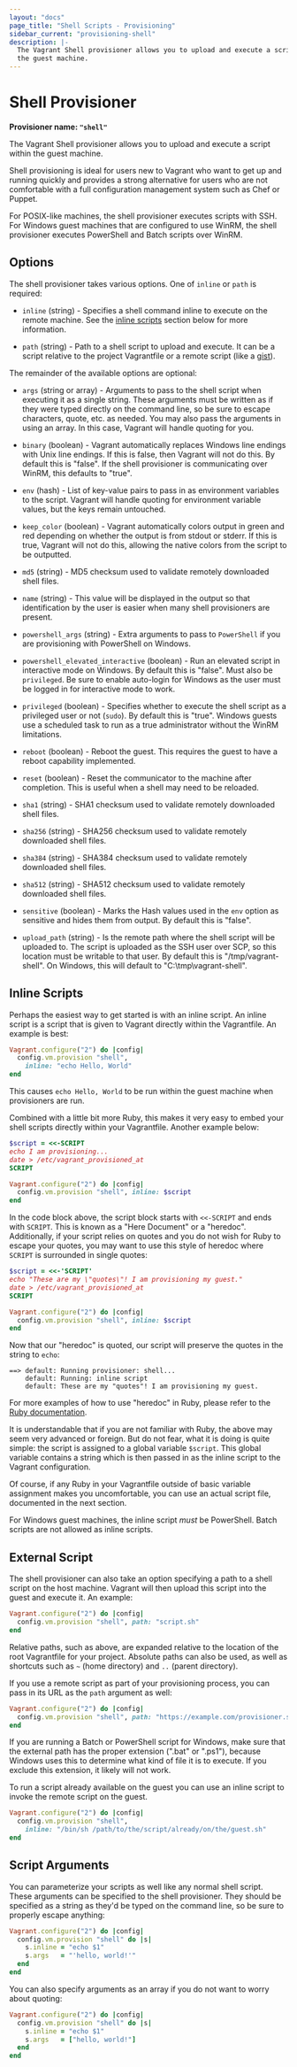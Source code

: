 ```yaml
---
layout: "docs"
page_title: "Shell Scripts - Provisioning"
sidebar_current: "provisioning-shell"
description: |-
  The Vagrant Shell provisioner allows you to upload and execute a script within
  the guest machine.
---
```


# Shell Provisioner

**Provisioner name: `"shell"`**

The Vagrant Shell provisioner allows you to upload and execute a script within
the guest machine.

Shell provisioning is ideal for users new to Vagrant who want to get up
and running quickly and provides a strong alternative for users who are not
comfortable with a full configuration management system such as Chef or
Puppet.

For POSIX-like machines, the shell provisioner executes scripts with
SSH. For Windows guest machines that are configured to use WinRM, the
shell provisioner executes PowerShell and Batch scripts over WinRM.

## Options

The shell provisioner takes various options. One of `inline` or `path`
is required:

* `inline` (string) - Specifies a shell command inline to execute on the
  remote machine. See the [inline scripts](#inline-scripts) section below
  for more information.

* `path` (string) - Path to a shell script to upload and execute. It can be a
  script relative to the project Vagrantfile or a remote script (like a [gist](https://gist.github.com)).

The remainder of the available options are optional:

* `args` (string or array) - Arguments to pass to the shell script when executing it
  as a single string. These arguments must be written as if they were typed
  directly on the command line, so be sure to escape characters, quote,
  etc. as needed. You may also pass the arguments in using an array. In this
  case, Vagrant will handle quoting for you.

* `binary` (boolean) - Vagrant automatically replaces Windows line endings with
  Unix line endings. If this is false, then Vagrant will not do this. By default
  this is "false". If the shell provisioner is communicating over WinRM, this
  defaults to "true".

* `env` (hash) - List of key-value pairs to pass in as environment variables to
  the script. Vagrant will handle quoting for environment variable values, but
  the keys remain untouched.

* `keep_color` (boolean) - Vagrant automatically colors output in green and
  red depending on whether the output is from stdout or stderr. If this is
  true, Vagrant will not do this, allowing the native colors from the script
  to be outputted.

* `md5` (string) - MD5 checksum used to validate remotely downloaded shell files.

* `name` (string) - This value will be displayed in the output so that
  identification by the user is easier when many shell provisioners are present.

* `powershell_args` (string) - Extra arguments to pass to `PowerShell`
  if you are provisioning with PowerShell on Windows.

* `powershell_elevated_interactive` (boolean) - Run an elevated script in interactive mode
  on Windows. By default this is "false". Must also be `privileged`. Be sure to
  enable auto-login for Windows as the user must be logged in for interactive
  mode to work.

* `privileged` (boolean) - Specifies whether to execute the shell script
  as a privileged user or not (`sudo`). By default this is "true". Windows
  guests use a scheduled task to run as a true administrator without the
  WinRM limitations.

* `reboot` (boolean) - Reboot the guest. This requires the guest to have a
  reboot capability implemented.

* `reset` (boolean) - Reset the communicator to the machine after completion. This
  is useful when a shell may need to be reloaded.

* `sha1` (string) - SHA1 checksum used to validate remotely downloaded shell files.

* `sha256` (string) - SHA256 checksum used to validate remotely downloaded shell files.

* `sha384` (string) - SHA384 checksum used to validate remotely downloaded shell files.

* `sha512` (string) - SHA512 checksum used to validate remotely downloaded shell files.

* `sensitive` (boolean) - Marks the Hash values used in the `env` option as sensitive
  and hides them from output. By default this is "false".

* `upload_path` (string) - Is the remote path where the shell script will
  be uploaded to. The script is uploaded as the SSH user over SCP, so this
  location must be writable to that user. By default this is
  "/tmp/vagrant-shell". On Windows, this will default to
  "C:\tmp\vagrant-shell".

<a name="inline-scripts"></a>
## Inline Scripts

Perhaps the easiest way to get started is with an inline script. An
inline script is a script that is given to Vagrant directly within
the Vagrantfile. An example is best:

```ruby
Vagrant.configure("2") do |config|
  config.vm.provision "shell",
    inline: "echo Hello, World"
end
```

This causes `echo Hello, World` to be run within the guest machine when
provisioners are run.

Combined with a little bit more Ruby, this makes it very easy to embed
your shell scripts directly within your Vagrantfile. Another example below:

```ruby
$script = <<-SCRIPT
echo I am provisioning...
date > /etc/vagrant_provisioned_at
SCRIPT

Vagrant.configure("2") do |config|
  config.vm.provision "shell", inline: $script
end
```

In the code block above, the script block starts with `<<-SCRIPT` and ends with `SCRIPT`.
This is known as a "Here Document" or a "heredoc".  Additionally, if your script
relies on quotes and you do not wish for Ruby to escape your quotes, you may
want to use this style of heredoc where `SCRIPT` is surrounded in single quotes:

```ruby
$script = <<-'SCRIPT'
echo "These are my \"quotes\"! I am provisioning my guest."
date > /etc/vagrant_provisioned_at
SCRIPT

Vagrant.configure("2") do |config|
  config.vm.provision "shell", inline: $script
end
```

Now that our "heredoc" is quoted, our script will preserve the quotes in the string to `echo`:

```
==> default: Running provisioner: shell...
    default: Running: inline script
    default: These are my "quotes"! I am provisioning my guest.
```

For more examples of how to use "heredoc" in Ruby, please refer to the
[Ruby documentation](https://ruby-doc.org/core-2.5.0/doc/syntax/literals_rdoc.html#label-Here+Documents).

It is understandable that if you are not familiar with Ruby, the above may seem very
advanced or foreign. But do not fear, what it is doing is quite simple:
the script is assigned to a global variable `$script`. This global variable
contains a string which is then passed in as the inline script to the
Vagrant configuration.

Of course, if any Ruby in your Vagrantfile outside of basic variable assignment
makes you uncomfortable, you can use an actual script file, documented in
the next section.

For Windows guest machines, the inline script _must_ be PowerShell. Batch
scripts are not allowed as inline scripts.

## External Script

The shell provisioner can also take an option specifying a path to
a shell script on the host machine. Vagrant will then upload this script
into the guest and execute it. An example:

```ruby
Vagrant.configure("2") do |config|
  config.vm.provision "shell", path: "script.sh"
end
```

Relative paths, such as above, are expanded relative to the location
of the root Vagrantfile for your project. Absolute paths can also be used,
as well as shortcuts such as `~` (home directory) and `..` (parent directory).

If you use a remote script as part of your provisioning process, you can pass in
its URL as the `path` argument as well:

```ruby
Vagrant.configure("2") do |config|
  config.vm.provision "shell", path: "https://example.com/provisioner.sh"
end
```

If you are running a Batch or PowerShell script for Windows, make sure
that the external path has the proper extension (".bat" or ".ps1"), because
Windows uses this to determine what kind of file it is to execute. If you
exclude this extension, it likely will not work.

To run a script already available on the guest you can use an inline script to
invoke the remote script on the guest.

```ruby
Vagrant.configure("2") do |config|
  config.vm.provision "shell",
    inline: "/bin/sh /path/to/the/script/already/on/the/guest.sh"
end
```

## Script Arguments

You can parameterize your scripts as well like any normal shell script.
These arguments can be specified to the shell provisioner. They should
be specified as a string as they'd be typed on the command line, so
be sure to properly escape anything:

```ruby
Vagrant.configure("2") do |config|
  config.vm.provision "shell" do |s|
    s.inline = "echo $1"
    s.args   = "'hello, world!'"
  end
end
```

You can also specify arguments as an array if you do not want to worry about
quoting:

```ruby
Vagrant.configure("2") do |config|
  config.vm.provision "shell" do |s|
    s.inline = "echo $1"
    s.args   = ["hello, world!"]
  end
end
```
